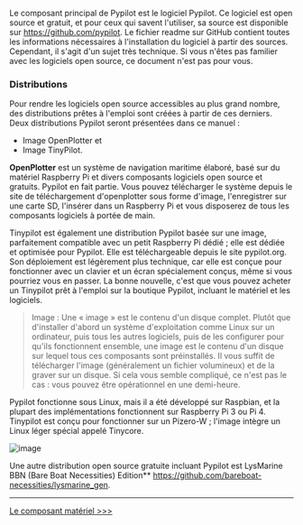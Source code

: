 Le composant principal de Pypilot est le logiciel Pypilot. Ce logiciel est open source et gratuit, et pour ceux qui savent l'utiliser, sa source est disponible sur https://github.com/pypilot. Le fichier readme sur GitHub contient toutes les informations nécessaires à l'installation du logiciel à partir des sources. Cependant, il s'agit d'un sujet très technique. Si vous n'êtes pas familier avec les logiciels open source, ce document n'est pas pour vous.

### Distributions
Pour rendre les logiciels open source accessibles au plus grand nombre, des distributions prêtes à l'emploi sont créées à partir de ces derniers. Deux distributions Pypilot seront présentées dans ce manuel :
* Image OpenPlotter et
* Image TinyPilot.

**OpenPlotter** est un système de navigation maritime élaboré, basé sur du matériel Raspberry Pi et divers composants logiciels open source et gratuits. Pypilot en fait partie. Vous pouvez télécharger le système depuis le site de téléchargement d'openplotter sous forme d'image, l'enregistrer sur une carte SD, l'insérer dans un Raspberry Pi et vous disposerez de tous les composants logiciels à portée de main.

Tinypilot est également une distribution Pypilot basée sur une image, parfaitement compatible avec un petit Raspberry Pi dédié ; elle est dédiée et optimisée pour Pypilot. Elle est téléchargeable depuis le site pypilot.org. Son déploiement est légèrement plus technique, car elle est conçue pour fonctionner avec un clavier et un écran spécialement conçus, même si vous pourriez vous en passer. La bonne nouvelle, c'est que vous pouvez acheter un Tinypilot prêt à l'emploi sur la boutique Pypilot, incluant le matériel et les logiciels.

> Image : Une « image » est le contenu d'un disque complet. Plutôt que d'installer d'abord un système d'exploitation comme Linux sur un ordinateur, puis tous les autres logiciels, puis de les configurer pour qu'ils fonctionnent ensemble, une image est le contenu d'un disque sur lequel tous ces composants sont préinstallés. Il vous suffit de télécharger l'image (généralement un fichier volumineux) et de la graver sur un disque. Si cela vous semble compliqué, ce n'est pas le cas : vous pouvez être opérationnel en une demi-heure.

Pypilot fonctionne sous Linux, mais il a été développé sur Raspbian, et la plupart des implémentations fonctionnent sur Raspberry Pi 3 ou Pi 4. Tinypilot est conçu pour fonctionner sur un Pizero-W ; l'image intègre un Linux léger spécial appelé Tinycore.

![image](https://user-images.githubusercontent.com/17980560/110975408-ffb33b00-835f-11eb-90db-61a957d217cc.png)

Une autre distribution open source gratuite incluant Pypilot est LysMarine BBN (Bare Boat Necessities) Edition** https://github.com/bareboat-necessities/lysmarine_gen.

***
[Le composant matériel >>>](Le-composant-matériel)